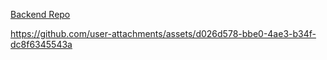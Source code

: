 [Backend Repo](https://github.com/Anurag-Kochar-1/1-Super-30-Hackathon---Team-Wu-Shang-Clan-Backend/tree/master)




https://github.com/user-attachments/assets/d026d578-bbe0-4ae3-b34f-dc8f6345543a

